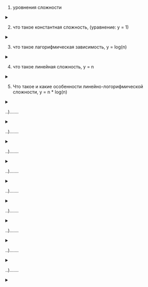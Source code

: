 
1) уровнения сложности

<details>
<summary></summary>

![TypeAlgorithms](TypeAlgorithms.jpg)



</details>

2) что такое константная сложность, (уравнение: у = 1)

<details>
<summary></summary>

```javascript

Означает, что независомо от количества поступивших данных операция будет выполнена одна.
Например операция присваивания. Или вызова массива и т.п.

```
![kfunktion.jpg](kfunktion.jpg)

</details>


3) что такое лагорифмическая зависимость, y = log(n)

<details>
<summary></summary>

```javascript
Количество операция находится в лагорифмической зависимости от объема данных. 

Например алгоритм бинарного (тихотомического) поиска 

```

![LinAlgoritm.jpg](LagAlgoritm.jpg)


</details>

4) что такое линейная сложность, y = n

<details>
<summary></summary>


![LAlgoritm.jpg](LAlgoritm.jpg)


```javascript

пример: линейной сложности поочередный перебор элементов для поиска нужного элемента в массиве 

```

</details>

5) Что такое и какие особенности линейно-логорифмической сложности, y = n * log(n)

<details>
<summary></summary>

```javascript

Линейно-логорифмическая сложность объединяет в себе методы этих функций. На малых значениях является более выгодной, т.е менее сложной относительно линейной функции, а на более высоких значениях наборот по сложности значительно ее превосходит.

```
![LogLinAlgoritm.jpg](LogLinAlgoritm.jpg)
</details>

..).......

<details>
<summary></summary>

```javascript
.....................

```

</details>

..).......

<details>
<summary></summary>

```javascript
.....................

```

</details>

..).......

<details>
<summary></summary>

```javascript
.....................

```

</details>

..).......

<details>
<summary></summary>

```javascript
.....................

```

</details>

..).......

<details>
<summary></summary>

```javascript
.....................

```

</details>

..).......

<details>
<summary></summary>

```javascript
.....................

```

</details>

..).......

<details>
<summary></summary>

```javascript
.....................

```

</details>

..).......

<details>
<summary></summary>

```javascript
.....................

```

</details>

..).......

<details>
<summary></summary>

```javascript
.....................

```

</details>